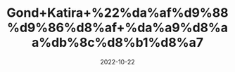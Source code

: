 ---
title: 'Gond+Katira+%22%da%af%d9%88%d9%86%d8%af+%da%a9%d8%aa%db%8c%d8%b1%d8%a7'
date: '2022-10-22' 
metatag: '' 
inventory: '0' 
draft: false 
# meta description 
shortDescripton: 'Tragacanth+Gum%22It+prevents+Heatstrok%2c+provides+Post-pregnancy+Strength+and+treats+Urinary+Complications.'
description: 'Natural+Gums+%d9%82%d8%af%d8%b1%d8%aa%db%8c+%da%af%d9%88%d9%86%d8%af'
longdescription: ''
featured: True
# product Price
price: '60.0'
# Product Short Description
shortDescription: 'Tragacanth+Gum%22It+prevents+Heatstrok%2c+provides+Post-pregnancy+Strength+and+treats+Urinary+Complications.'
productID: '8E149924-222A-ED11-9968-005056B3A416'
type: 'products'
category: 'Natural+Gums+%d9%82%d8%af%d8%b1%d8%aa%db%8c+%da%af%d9%88%d9%86%d8%af' 
thumnailproduct: 'https://eraconnect.blob.core.windows.net/product-images/aminsaddiquidawakhana/8E149924-222A-ED11-9968-005056B3A416.webp' 
images:
  - image: 'https://eraconnect.blob.core.windows.net/product-images/aminsaddiquidawakhana/8E149924-222A-ED11-9968-005056B3A416.webp'  
Variants:
---